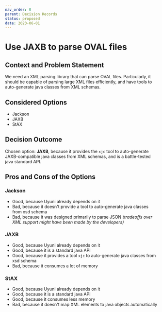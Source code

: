 ```yaml
---
nav_order: 0
parent: Decision Records
status: proposed
date: 2023-06-01
---
```

# Use JAXB to parse OVAL files
## Context and Problem Statement
We need an XML parsing library that can parse OVAL files. Particularly, it should be capable of parsing large XML files efficiently, and have tools to auto-generate java classes from XML schemas.
## Considered Options
* Jackson
* JAXB
* StAX
## Decision Outcome
Chosen option: **JAXB**, because it provides the `xjc` tool to auto-generate JAXB-compatible java classes from XML schemas, and is a battle-tested java standard API.
## Pros and Cons of the Options
### Jackson
* Good, because Uyuni already depends on it
* Bad, because it doesn't provide a tool to auto-generate java classes from xsd schema
* Bad, because it was designed primarily to parse JSON *(tradeoffs over XML support might have been made by the developers)*
### JAXB
* Good, because Uyuni already depends on it
* Good, because it is a standard java API
* Good, because it provides a tool `xjc` to auto-generate java classes from xsd schema
* Bad, because it consumes a lot of memory
### StAX
* Good, because Uyuni already depends on it
* Good, because it is a standard java API
* Good, because it consumes less memory
* Bad, because it doesn't map XML elements to java objects automatically